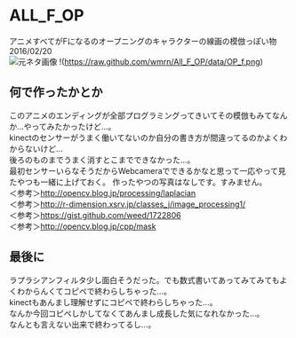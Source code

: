 # ALL_F_OP
アニメすべてがFになるのオープニングのキャラクターの線画の模倣っぽい物 2016/02/20  
![元ネタ画像](https://raw.github.com/wmrn/All_F_OP/data/f04-00001.jpg)
!(https://raw.github.com/wmrn/All_F_OP/data/OP_f.png)

## 何で作ったかとか
このアニメのエンディングが全部プログラミングってきいてその模倣もみてなんか…やってみたかったけど…。  
kinectのセンサーがうまく働いてないのか自分の書き方が間違ってるのかよくわからないけど…  
後ろのものまでうまく消すとこまでできなかった…。  
最初センサーいらなそうだからWebcameraでできるかなと思って一応やって見たやつも一緒に上げておく。
作ったやつの写真はなしです。すみません。  
＜参考＞<http://opencv.blog.jp/processing/laplacian>  
＜参考＞<http://r-dimension.xsrv.jp/classes_j/image_processing1/>  
＜参考＞<https://gist.github.com/weed/1722806>   
＜参考＞<http://opencv.blog.jp/cpp/mask>   

## 最後に
ラプラシアンフィルタ少し面白そうだった。でも数式書いてあってみてみてもよくわからんくてコピペで終わらしちゃった…。  
kinectもあんまし理解せずにコピペで終わらしちゃった…。  
なんか今回コピペしかしてなくてあんまし成長した気になれなかった…。  
なんとも言えない出来で終わってるし…。  
